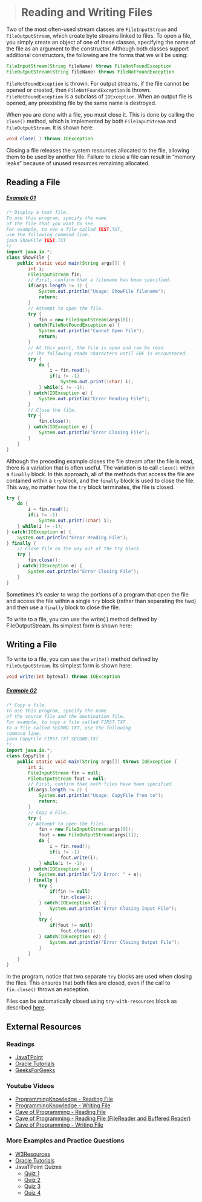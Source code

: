 ># Reading and Writing Files

Two of the most often-used stream classes are `FileInputStream` and `FileOutputStream`, which create byte streams linked to files. To open a file, you simply create an object of one of these classes, specifying the name of the file as an argument to the constructor. Although both classes support additional constructors, the following are the forms that we will be using:

```java
FileInputStream(String fileName) throws FileNotFoundException
FileOutputStream(String fileName) throws FileNotFoundException
```

`FileNotFoundException` is thrown. For output streams, if the file cannot be opened or created, then `FileNotFoundException` is thrown. `FileNotFoundException` is a subclass of `IOException`. When an output file is opened, any preexisting file by the same name is destroyed.

When you are done with a file, you must close it. This is done by calling the `close()` method, which is implemented by both `FileInputStream` and `FileOutputStream`. It is shown here:

```java
void close( ) throws IOException
```

Closing a file releases the system resources allocated to the file, allowing them to be used by another file. Failure to close a file can result in “memory leaks” because of unused resources remaining allocated.

## Reading a File

##### [Example 01](../20-Examples/16-Java-IO/04-Reading-and-Writing-Files/Example-01/)

```java
/* Display a text file.
To use this program, specify the name
of the file that you want to see.
For example, to see a file called TEST.TXT,
use the following command line.
java ShowFile TEST.TXT
*/
import java.io.*;
class ShowFile {
    public static void main(String args[]) {
        int i;
        FileInputStream fin;
        // First, confirm that a filename has been specified.
        if(args.length != 1) {
            System.out.println("Usage: ShowFile filename");
            return;
        }
        // Attempt to open the file.
        try {
            fin = new FileInputStream(args[0]);
        } catch(FileNotFoundException e) {
            System.out.println("Cannot Open File");
            return;
        }
        // At this point, the file is open and can be read.
        // The following reads characters until EOF is encountered.
        try {
            do {
                i = fin.read();
                if(i != -1)
                    System.out.print((char) i);
            } while(i != -1);
        } catch(IOException e) {
            System.out.println("Error Reading File");
        }
        // Close the file.
        try {
            fin.close();
        } catch(IOException e) {
            System.out.println("Error Closing File");
        }
    }
}
```

Although the preceding example closes the file stream after the file is read, there is a variation that is often useful. The variation is to call `close()` within a `finally` block. In this approach, all of the methods that access the file are contained within a `try` block, and the `finally` block is used to close the file. This way, no matter how the `try` block terminates, the file is closed.

```java
try {
    do {
        i = fin.read();
        if(i != -1)
            System.out.print((char) i);
    } while(i != -1);
} catch(IOException e) {
    System.out.println("Error Reading File");
} finally {
    // Close file on the way out of the try block.
    try {
        fin.close();
    } catch(IOException e) {
        System.out.println("Error Closing File");
    }
}
```

Sometimes it’s easier to wrap the portions of a program that open the file and access the file within a single `try` block (rather than separating the two) and then use a `finally` block to close the file.

To write to a file, you can use the write( ) method defined by FileOutputStream. Its simplest form is shown here:

## Writing a File

To write to a file, you can use the `write()` method defined by `FileOutputStream`. Its simplest form is shown here:

```java
void write(int byteval) throws IOException
```

##### [Example 02](../20-Examples/16-Java-IO/04-Reading-and-Writing-Files/Example-02/)

```java
/* Copy a file.
To use this program, specify the name
of the source file and the destination file.
For example, to copy a file called FIRST.TXT
to a file called SECOND.TXT, use the following
command line.
java CopyFile FIRST.TXT SECOND.TXT
*/
import java.io.*;
class CopyFile {
    public static void main(String args[]) throws IOException {
        int i;
        FileInputStream fin = null;
        FileOutputStream fout = null;
        // First, confirm that both files have been specified.
        if(args.length != 2) {
            System.out.println("Usage: CopyFile from to");
            return;
        }
        // Copy a File.
        try {
        // Attempt to open the files.
            fin = new FileInputStream(args[0]);
            fout = new FileOutputStream(args[1]);
            do {
                i = fin.read();
                if(i != -1) 
                    fout.write(i);
            } while(i != -1);
        } catch(IOException e) {
            System.out.println("I/O Error: " + e);
        } finally {
            try {
                if(fin != null) 
                    fin.close();
            } catch(IOException e2) {
                System.out.println("Error Closing Input File");
            }
            try {
                if(fout != null) 
                    fout.close();
            } catch(IOException e2) {
                System.out.println("Error Closing Output File");
            }
        }
    }
}
```

In the program, notice that two separate `try` blocks are used when closing the files. This ensures that both files are closed, even if the call to `fin.close()` throws an exception.

Files can be automatically closed using `try-with-resources` block as described [here](../13-Exception-Handling/07-Chained-Exception-and-Other-Features.md#try-with-resources).

## External Resources

### Readings

* [JavaTPoint](https://www.javatpoint.com/java-io)
* [Oracle Tutorials](https://docs.oracle.com/javase/tutorial/essential/io/fileio.html)
* [GeeksForGeeks](https://www.geeksforgeeks.org/java-io-input-output-in-java-with-examples/)

### Youtube Videos

* [ProgrammingKnowledge - Reading File](https://www.youtube.com/watch?v=7ICZGNFD28g&list=PLS1QulWo1RIbfTjQvTdj8Y6yyq4R7g-Al&index=39)
* [ProgrammingKnowledge - Writing File](https://www.youtube.com/watch?v=fgjIk7qQong&list=PLS1QulWo1RIbfTjQvTdj8Y6yyq4R7g-Al&index=38)
* [Cave of Programming - Reading File](https://www.youtube.com/watch?v=FHDNwJmus3k&list=PL9DF6E4B45C36D411&index=33)
* [Cave of Programming - Reading File (FileReader and Buffered Reader)](https://www.youtube.com/watch?v=I6q0WN8ssyw&list=PL9DF6E4B45C36D411&index=39)
* [Cave of Programming - Writing File](https://www.youtube.com/watch?v=weAwTh5iiMY&list=PL9DF6E4B45C36D411&index=41)


### More Examples and Practice Questions

* [W3Resources](https://www.w3resource.com/java-exercises/io/index.php)
* [Oracle Tutorials](https://docs.oracle.com/javase/tutorial/essential/io/QandE/questions.html)
* JavaTPoint Quizes
  * [Quiz 1](https://www.javatpoint.com/directload.jsp?val=97)
  * [Quiz 2](https://www.javatpoint.com/directload.jsp?val=98)
  * [Quiz 3](https://www.javatpoint.com/directload.jsp?val=99)
  * [Quiz 4](https://www.javatpoint.com/directload.jsp?val=100)

